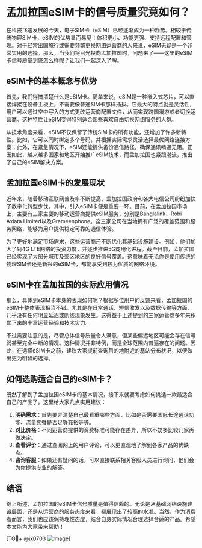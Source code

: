 # 孟加拉国eSIM卡的信号质量究竟如何？

在科技飞速发展的今天，电子SIM卡（eSIM）已经逐渐成为一种趋势。相较于传统物理SIM卡，eSIM的优势显而易见：体积更小、功能更强、支持远程配置和管理。对于经常出国旅行或需要频繁更换网络运营商的人来说，eSIM无疑是一个非常实用的选择。那么，当我们将目光投向孟加拉国时，问题来了——这里的eSIM卡信号质量到底怎么样呢？让我们一起深入了解。

## eSIM卡的基本概念与优势

首先，我们得搞清楚什么是eSIM卡。简单来说，eSIM是一种嵌入式芯片，可以直接焊接在设备主板上，不需要像普通SIM卡那样插拔。它最大的特点就是灵活性，用户可以通过空中写入的方式更改运营商配置文件，从而实现跨国漫游或者切换运营商。这种特性让eSIM变得特别适合那些喜欢自由切换网络服务的人群。

从技术角度来看，eSIM不仅保留了传统SIM卡的所有功能，还增加了许多新特性。比如，它可以同时绑定多个号码，并根据实际需求灵活选择最优网络连接方案；此外，在紧急情况下，eSIM还能提供备份通信路径，确保通讯畅通无阻。正因如此，越来越多国家和地区开始推广eSIM技术，而孟加拉国也紧跟潮流，推出了自己的eSIM解决方案。

## 孟加拉国eSIM卡的发展现状

近年来，随着移动互联网普及率不断提高，孟加拉国政府和各大电信公司纷纷加快了数字化转型步伐。其中，引入eSIM卡便是重要一环。目前，在孟加拉国市场上，主要有三家主要的移动运营商提供eSIM服务，分别是Banglalink、Robi Axiata Limited以及Grameenphone。这三家公司在当地拥有广泛的覆盖范围和服务网络，能够为用户提供稳定可靠的通信体验。

为了更好地满足市场需求，这些运营商还不断优化其基础设施建设。例如，他们加大了对4G LTE网络的投资力度，并逐步推进5G商用化进程。截至目前，孟加拉国已经实现了大部分城市及郊区地区的良好信号覆盖。这意味着无论你是使用传统的物理SIM卡还是新兴的eSIM卡，都能享受到较为优质的网络环境。

## eSIM卡在孟加拉国的实际应用情况

那么，具体到eSIM卡本身的表现如何呢？根据多位用户的反馈来看，孟加拉国的eSIM卡整体表现相当不错。尤其是在日常通话、短信收发以及数据传输等方面，几乎没有任何明显延迟或断线现象发生。这得益于上述提到的三家运营商多年来积累下来的丰富运营经验和技术实力。

不过需要注意的是，尽管总体信号质量令人满意，但某些偏远地区可能会存在信号弱甚至完全中断的情况。这种情况并非特例，而是全球范围内普遍存在的问题。因此，在选择eSIM卡之前，建议大家提前查询目的地附近的基站分布状况，以便做出更为明智的选择。

## 如何选购适合自己的eSIM卡？

既然了解到了孟加拉国eSIM卡的基本情况，接下来就要考虑如何挑选一款最适合自己的产品了。这里给大家几点实用建议：

1. **明确需求**：首先要弄清楚自己最看重哪些方面，比如是否需要国际长途通话功能、流量套餐是否足够充裕等等。
2. **对比价格**：不同运营商提供的资费标准可能存在差异，所以不妨多比较几家再做决定。
3. **查看评价**：通过查阅网上的用户评论，可以更直观地了解到各家产品的优缺点。
4. **咨询客服**：如果还有疑问的话，可以直接联系相关客服人员进行询问，他们会为你提供专业的解答。

## 结语

综上所述，孟加拉国的eSIM卡信号质量是值得信赖的。无论是从基础网络设施建设层面，还是从运营商的服务态度来看，都展现出了较高的水准。当然，作为消费者而言，我们也应该保持理性态度，结合自身实际情况合理选择合适的产品。希望本文能为大家带来帮助！

[TG💪+ @jx0703 ![Image](https://github.com/user-attachments/assets/dbca1d08-cadb-493c-b0ec-ad6f7a83f270)]